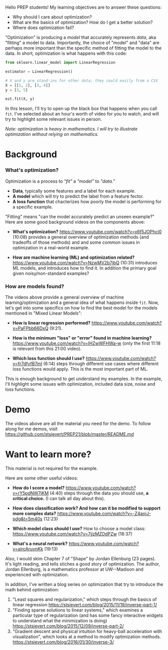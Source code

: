 
Hello PREP students! My learning objectives are to answer these questions:

* Why should I care about optimization?
* What are the basics of optimization? How do I get a better solution?
* Where does optimization fail?

"Optimization" is producing a *model* that accurately represents *data*, aka "fitting" a model to data. Importantly, the choice of "model" and "data" are perhaps more important than the specific method of fitting the model to the data. In short, optimization is what happens with this code:

``` python
from sklearn.linear_model import LinearRegression

estimator = LinearRegression()

# X and y are stand-ins for other data; they could easily from a CSV
X = [[1, 2], [3, 4]]
y = [3, 5]

est.fit(X, y)
```

In this lesson, I'll try to open up the black box that happens when you call `fit`. I've selected about an hour's worth of video for you to watch, and will try to highlight some relevant issues in person.

*Note: optimization is heavy in mathematics. I will try to illustrate optimization without relying on mathematics.*

# Background

### What's optimization?

Optimization is a process to *"fit"* a *"model"* to *"data."*

* **Data**, typically some features and a label for each example.
* **A model** which will try to predict the label from a feature fector.
* **A loss function** that chacterizes how poorly the model is performing for a specific example.

"Fitting" means "can the model accurately predict an unseen example?" Here are some good background videos on the components above:

* **What's optimization?** https://www.youtube.com/watch?v=x6f5JOPhci0 (10:08) provides a general overview of optimization methods (and tradeoffs of those methods) and and some common issues in optimization in a real-world example.

* **How are machine learning (ML) and optimization related?** https://www.youtube.com/watch?v=NzwMV2b7jbQ (10:31) introduces ML models, and introduces how to find it. In addition the primary goal given noisy/non-standard examples?

### How are models found?
The videos above provide a general overview of machine learning/optimization and a general idea of what happens inside `fit`. Now, let's get into some specifics on how to find the best model for the models mentioned in "Mixed Linear Models":

* **How is linear regression performed?** https://www.youtube.com/watch?v=PaFPbb66DxQ (9:21).

* **How is the minimum "loss" or "error" found in machine learning?** https://www.youtube.com/watch?v=IHZwWFHWa-w (only the first 11:18 is relevant from this 21:00 video).

* **Which loss function should I use?** https://www.youtube.com/watch?v=fr7dfyfB7mI (6:14) steps through different use cases where different loss functions would apply. This is the most important part of ML.

This is enough background to get understand my examples. In the example, I'll highlight some issues with optimization, included data size, noise and loss functions.

# Demo

The videos above are all the material you need for the demo. To follow along for me demos, visit https://github.com/stsievert/PREP21/blob/master/README.md

# Want to learn more?

This material is not required for the example.

Here are some other useful videos:

* **How do I score a model?** https://www.youtube.com/watch?v=rY5pdNW7jKM (4:40) steps through the data you should use, **a critical choice.** (I can talk all day about this).

* **How does classification work? And how can it be modified to support more complex data?** https://www.youtube.com/watch?v=-Z4aojJ-pdg&t=5m40s (12:23)

* **Which model class should I use?** How to choose a model class: https://www.youtube.com/watch?v=7jjzMZOdPZw (18:37)

* **What's a neural network?**  https://www.youtube.com/watch?v=aircAruvnKk (19:13) 

Also, I would skim Chapter 7 of "Shape" by Jordan Ellenburg (23 pages). It's light reading, and tells stiches a good story of optimization. The author, Jordan Ellenburg, is a mathematics professor at UW--Madison and experienced with optimization.

In addition, I've written a blog series on optimization that try to introduce the math behind optimization:

1. "Least squares and regularization," which steps through the basics of linear regression https://stsievert.com/blog/2015/11/19/inverse-part-1/
2. "Finding sparse solutions to linear systems," which examines a particular type of regularization (and has some fancy interactive widgets to understand what the minimization is doing) https://stsievert.com/blog/2015/12/09/inverse-part-2/
3. "Gradient descent and physical intuition for heavy-ball acceleration with visualization", which looks at a method to modify optimization methods. https://stsievert.com/blog/2016/01/30/inverse-3/
